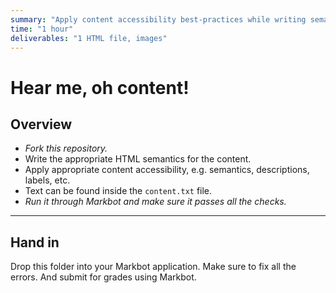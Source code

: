 ```yaml
---
summary: "Apply content accessibility best-practices while writing semantically appropriate HTML."
time: "1 hour"
deliverables: "1 HTML file, images"
---
```


# Hear me, oh content!

## Overview

- _Fork this repository._
- Write the appropriate HTML semantics for the content.
- Apply appropriate content accessibility, e.g. semantics, descriptions, labels, etc.
- Text can be found inside the `content.txt` file.
- _Run it through Markbot and make sure it passes all the checks._

---

## Hand in

Drop this folder into your Markbot application. Make sure to fix all the errors. And submit for grades using Markbot.

